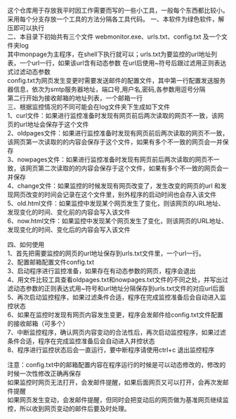 这个仓库用于存放我平时因工作需要而写的一些小工具，一般每个东西都比较小。采用每个分支存放一个工具的方法分隔各工具代码。 
一、本软件为绿色软件，解压即可以执行  
二、本目录下初始共有三个文件 webmonitor.exe、urls.txt、config.txt 及一个文件夹log  
其中monpage为主程序，在shell下执行就可以；urls.txt为要监控的url地址列表，一个url一行，如果该url含有动态参数 在url后使用~符号后跟过滤用正则表达式过滤动态参数  
config.txt为网页发生变更时需要发送邮件的配置文件，其中第一行配置发送服务器信息，依次为smtp服务器地址，端口号,用户名,密码,各参数用逗号分隔  
第二行开始为接收邮箱的地址列表，一个邮箱一行  
三、根据监控情况的不同可能会在log文件夹下生成如下文件  
1、curl文件：如果进行监控准备时发现有网页前后两次读取的网页不一致，该网页的url地址会保存于这个文件  
2、oldpages文件：如果进行监控准备时发现有网页前后两次读取的网页不一致，该网页第一次读取的的内容会保存于这个文件，如果有多个不一致的网页会一并保存  
3、nowpages文件：如果进行监控准备时发现有网页前后两次读取的网页不一致，该网页第二次读取的的内容会保存于这个文件，如果有多个不一致的网页会一并保存  
4、change文件：如果监控的时候发现有网页改变了，发生改变的网页的url 和发现网页改变的时间会记录在这个文件里，别外程序的启动时间也会存入该文件  
5、old.html文件：如果监控中发现某个网页发生了变化，则该网页的URL地址、发现变化的时间、变化前的内容会写入该文件  
6、now.html文件：如果监控中发现某个网页发生了变化，则该网页的URL地址、发现变化的时间、变化后的内容会写入该文件  
  
四、如何使用  
1、首先把需要监控的网页的url地址保存到urls.txt文件里，一个url一行。  
2、配置邮箱配置文件config.txt  
3、启动程序进行监控准备，如果存在有动态参数的网页，程序会退出  
4、用文件比较工具查看oldpages.txt和nowpages.txt文件的不同之处，并写出过滤动态参数的正则表达式用~符号和url地址分隔保存到urls.txt文件的对应url后面  
5、再次启动监控程序，如果过滤条件合适，程序在完成监控准备后会自动进入监控状态  
6、如果在监控时发现有网页内容发生变更，程序会发邮件给config.txt文件配置的接收邮箱（可多个）  
7、中断监控程序，确认网页内容变动的合法性后，再次启动监控程序，如果过滤条件合适，程序在完成监控准备后会自动进入井控状态  
8、程序进行监控状态后会一直运行，要中断程序请使用ctrl+c 退出监控程序  
  
注意：config.txt中的邮箱配置内容在程序运行的时候是可以动态修改的，修改的时候一次性修改正确再保存  
如果监控时网页无法打开，会发邮件提醒，如果后面网页又可以打开，会再次发邮件提醒  
如果网页发生变动，会发邮件提醒，但同时会把变动后的网页做为基准网页继续监控，所以收到网页变动的邮件后要及时处理。  
